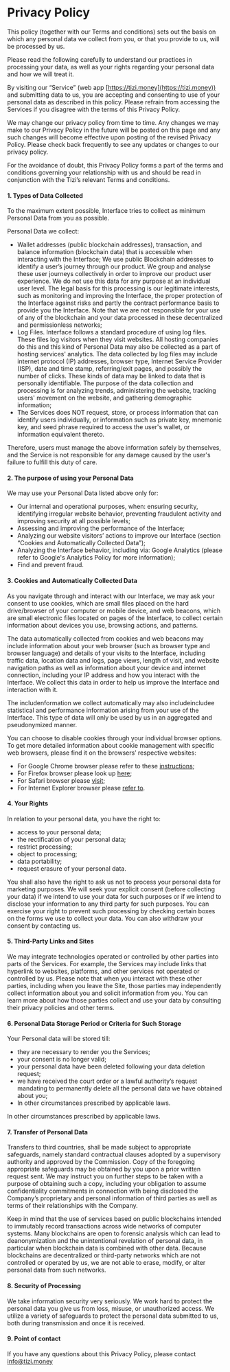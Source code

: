 # Privacy Policy

This policy (together with our Terms and conditions) sets out the basis on which any personal data we collect from you, or that you provide to us, will be processed by us.

Please read the following carefully to understand our practices in processing your data, as well as your rights regarding your personal data and how we will treat it.

By visiting our “Service” (web app [https://tizi.money](https://tizi.money)) and submitting data to us, you are accepting and consenting to use of your personal data as described in this policy. Please refrain from accessing the Services if you disagree with the terms of this Privacy Policy.

We may change our privacy policy from time to time. Any changes we may make to our Privacy Policy in the future will be posted on this page and any such changes will become effective upon posting of the revised Privacy Policy. Please check back frequently to see any updates or changes to our privacy policy.

For the avoidance of doubt, this Privacy Policy forms a part of the terms and conditions governing your relationship with us and should be read in conjunction with the Tizi’s relevant Terms and conditions.

#### 1. Types of Data Collected

To the maximum extent possible, Interface tries to collect as minimum Personal Data from you as possible.

Personal Data we collect:

* Wallet addresses (public blockchain addresses), transaction, and balance information (blockchain data) that is accessible when interacting with the Interface; We use public Blockchain addresses to identify a user’s journey through our product. We group and analyse these user journeys collectively in order to improve our product user experience. We do not use this data for any purpose at an individual user level. The legal basis for this processing is our legitimate interests, such as monitoring and improving the Interface, the proper protection of the Interface against risks and partly the contract performance basis to provide you the Interface. Note that we are not responsible for your use of any of the blockchain and your data processed in these decentralized and permissionless networks;
* Log Files. Interface follows a standard procedure of using log files. These files log visitors when they visit websites. All hosting companies do this and this kind of Personal Data may also be collected as a part of hosting services' analytics. The data collected by log files may include internet protocol (IP) addresses, browser type, Internet Service Provider (ISP), date and time stamp, referring/exit pages, and possibly the number of clicks. These kinds of data may be linked to data that is personally identifiable. The purpose of the data collection and processing is for analyzing trends, administering the website, tracking users' movement on the website, and gathering demographic information;
* The Services does NOT request, store, or process information that can identify users individually, or information such as private key, mnemonic key, and seed phrase required to access the user's wallet, or information equivalent thereto.

Therefore, users must manage the above information safely by themselves, and the Service is not responsible for any damage caused by the user's failure to fulfill this duty of care.

#### 2. The purpose of using your Personal Data

We may use your Personal Data listed above only for:

* Our internal and operational purposes, when: ensuring security, identifying irregular website behavior, preventing fraudulent activity and improving security at all possible levels;
* Assessing and improving the performance of the Interface;
* Analyzing our website visitors’ actions to improve our Interface (section “Cookies and Automatically Collected Data”);
* Analyzing the Interface behavior, including via: Google Analytics (please refer to Google's Analytics Policy for more information);
* Find and prevent fraud.

#### 3. Cookies and Automatically Collected Data

As you navigate through and interact with our Interface, we may ask your consent to use cookies, which are small files placed on the hard drive/browser of your computer or mobile device, and web beacons, which are small electronic files located on pages of the Interface, to collect certain information about devices you use, browsing actions, and patterns.

The data automatically collected from cookies and web beacons may include information about your web browser (such as browser type and browser language) and details of your visits to the Interface, including traffic data, location data and logs, page views, length of visit, and website navigation paths as well as information about your device and internet connection, including your IP address and how you interact with the Interface. We collect this data in order to help us improve the Interface and interaction with it.

The includenformation we collect automatically may also includeincludee statistical and performance information arising from your use of the Interface. This type of data will only be used by us in an aggregated and pseudonymized manner.

You can choose to disable cookies through your individual browser options. To get more detailed information about cookie management with specific web browsers, please find it on the browsers’ respective websites:

* For Google Chrome browser please refer to these [instructions](https://support.google.com/accounts/answer/32050?co=GENIE.Platform%3DDesktop\&hl=en);
* For Firefox browser please look up [here](https://support.mozilla.org/en-US/kb/clear-cookies-and-site-data-firefox);
* For Safari browser please [visit](https://support.apple.com/en-us/105082);
* For Internet Explorer browser please [refer to](https://support.microsoft.com/en-us/windows/delete-and-manage-cookies-168dab11-0753-043d-7c16-ede5947fc64d).

#### 4. Your Rights

In relation to your personal data, you have the right to:

* access to your personal data;
* the rectification of your personal data;
* restrict processing;
* object to processing;
* data portability;
* request erasure of your personal data.

You shall also have the right to ask us not to process your personal data for marketing purposes. We will seek your explicit consent (before collecting your data) if we intend to use your data for such purposes or if we intend to disclose your information to any third party for such purposes. You can exercise your right to prevent such processing by checking certain boxes on the forms we use to collect your data. You can also withdraw your consent by contacting us.

#### 5. Third-Party Links and Sites

We may integrate technologies operated or controlled by other parties into parts of the Services. For example, the Services may include links that hyperlink to websites, platforms, and other services not operated or controlled by us. Please note that when you interact with these other parties, including when you leave the Site, those parties may independently collect information about you and solicit information from you. You can learn more about how those parties collect and use your data by consulting their privacy policies and other terms.

#### 6. Personal Data Storage Period or Criteria for Such Storage

Your Personal data will be stored till:

* they are necessary to render you the Services;
* your consent is no longer valid;
* your personal data have been deleted following your data deletion request;
* we have received the court order or a lawful authority’s request mandating to permanently delete all the personal data we have obtained about you;
* In other circumstances prescribed by applicable laws.

In other circumstances prescribed by applicable laws.

#### 7. Transfer of Personal Data

Transfers to third countries, shall be made subject to appropriate safeguards, namely standard contractual clauses adopted by a supervisory authority and approved by the Commission. Copy of the foregoing appropriate safeguards may be obtained by you upon a prior written request sent. We may instruct you on further steps to be taken with a purpose of obtaining such a copy, including your obligation to assume confidentiality commitments in connection with being disclosed the Company’s proprietary and personal information of third parties as well as terms of their relationships with the Company.

Keep in mind that the use of services based on public blockchains intended to immutably record transactions across wide networks of computer systems. Many blockchains are open to forensic analysis which can lead to deanonymization and the unintentional revelation of personal data, in particular when blockchain data is combined with other data. Because blockchains are decentralized or third-party networks which are not controlled or operated by us, we are not able to erase, modify, or alter personal data from such networks.

#### 8. Security of Processing

We take information security very seriously. We work hard to protect the personal data you give us from loss, misuse, or unauthorized access. We utilize a variety of safeguards to protect the personal data submitted to us, both during transmission and once it is received.

#### 9. Point of contact

If you have any questions about this Privacy Policy, please contact info@tizi.money



